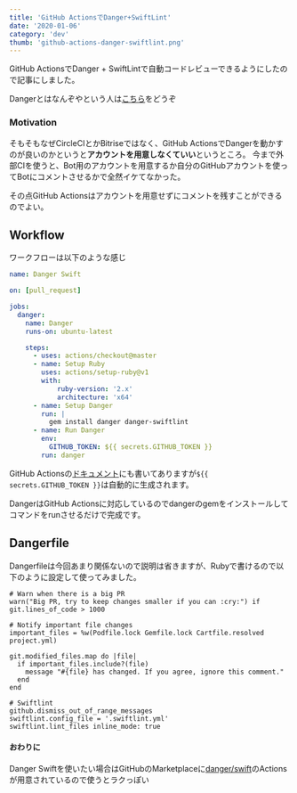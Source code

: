 ```yaml
---
title: 'GitHub ActionsでDanger+SwiftLint'
date: '2020-01-06'
category: 'dev'
thumb: 'github-actions-danger-swiftlint.png'
---
```


GitHub ActionsでDanger + SwiftLintで自動コードレビューできるようにしたので記事にしました。

Dangerとはなんぞやという人は[こちら](https://github.com/danger/danger)をどうぞ

### Motivation
そもそもなぜCircleCIとかBitriseではなく、GitHub ActionsでDangerを動かすのが良いのかというと**アカウントを用意しなくていい**というところ。
今まで外部CIを使うと、Bot用のアカウントを用意するか自分のGitHubアカウントを使ってBotにコメントさせるかで全然イケてなかった。

その点GitHub Actionsはアカウントを用意せずにコメントを残すことができるのでよい。

## Workflow
ワークフローは以下のような感じ

```yml:title=.github/workflows/danger_swift.yml
name: Danger Swift

on: [pull_request]

jobs:
  danger:
    name: Danger
    runs-on: ubuntu-latest

    steps:
      - uses: actions/checkout@master
      - name: Setup Ruby
        uses: actions/setup-ruby@v1
        with:
            ruby-version: '2.x'
            architecture: 'x64'
      - name: Setup Danger
        run: |
          gem install danger danger-swiftlint
      - name: Run Danger
        env:
          GITHUB_TOKEN: ${{ secrets.GITHUB_TOKEN }}
        run: danger
```

GitHub Actionsの[ドキュメント](https://help.github.com/ja/actions/automating-your-workflow-with-github-actions/authenticating-with-the-github_token)にも書いてありますが`${{ secrets.GITHUB_TOKEN }}`は自動的に生成されます。

DangerはGitHub Actionsに対応しているのでdangerのgemをインストールしてコマンドをrunさせるだけで完成です。

## Dangerfile
Dangerfileは今回あまり関係ないので説明は省きますが、Rubyで書けるので以下のように設定して使ってみました。


```ruby:title=Dangerfile
# Warn when there is a big PR
warn("Big PR, try to keep changes smaller if you can :cry:") if git.lines_of_code > 1000

# Notify important file changes
important_files = %w(Podfile.lock Gemfile.lock Cartfile.resolved project.yml)

git.modified_files.map do |file|
  if important_files.include?(file)
    message "#{file} has changed. If you agree, ignore this comment."
  end
end

# Swiftlint
github.dismiss_out_of_range_messages
swiftlint.config_file = '.swiftlint.yml'
swiftlint.lint_files inline_mode: true
```

#### おわりに
Danger Swiftを使いたい場合はGitHubのMarketplaceに[danger/swift](https://github.com/marketplace/actions/danger-swift)のActionsが用意されているので使うとラクっぽい
